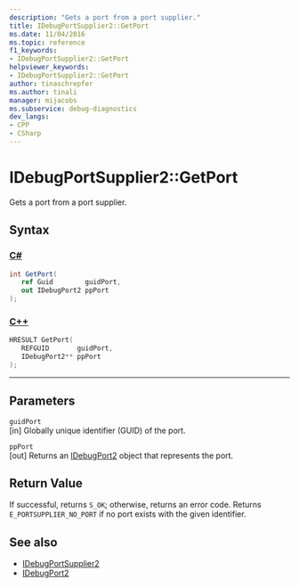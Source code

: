 ```yaml
---
description: "Gets a port from a port supplier."
title: IDebugPortSupplier2::GetPort
ms.date: 11/04/2016
ms.topic: reference
f1_keywords:
- IDebugPortSupplier2::GetPort
helpviewer_keywords:
- IDebugPortSupplier2::GetPort
author: tinaschrepfer
ms.author: tinali
manager: mijacobs
ms.subservice: debug-diagnostics
dev_langs:
- CPP
- CSharp
---
```

# IDebugPortSupplier2::GetPort

Gets a port from a port supplier.

## Syntax

### [C#](#tab/csharp)
```csharp
int GetPort( 
   ref Guid        guidPort,
   out IDebugPort2 ppPort
);
```
### [C++](#tab/cpp)
```cpp
HRESULT GetPort( 
   REFGUID       guidPort,
   IDebugPort2** ppPort
);
```
---

## Parameters
`guidPort`\
[in] Globally unique identifier (GUID) of the port.

`ppPort`\
[out] Returns an [IDebugPort2](../../../extensibility/debugger/reference/idebugport2.md) object that represents the port.

## Return Value
 If successful, returns `S_OK`; otherwise, returns an error code. Returns `E_PORTSUPPLIER_NO_PORT` if no port exists with the given identifier.

## See also
- [IDebugPortSupplier2](../../../extensibility/debugger/reference/idebugportsupplier2.md)
- [IDebugPort2](../../../extensibility/debugger/reference/idebugport2.md)
